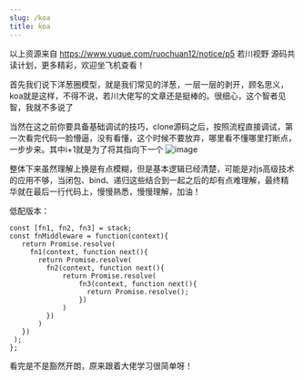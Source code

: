 ```yaml
---
slug: /koa
title: koa
---
```

以上资源来自 https://www.yuque.com/ruochuan12/notice/p5  若川视野 源码共读计划，更多精彩，欢迎坐飞机查看！


首先我们说下洋葱圈模型，就是我们常见的洋葱，一层一层的剥开，顾名思义，koa就是这样，不得不说，若川大佬写的文章还是挺棒的。很细心，这个智者见智，我就不多说了


当然在这之前你要具备基础调试的技巧，clone源码之后，按照流程直接调试，第一次看完代码一脸懵逼，没有看懂，这个时候不要放弃，哪里看不懂哪里打断点，一步步来。其中i+1就是为了将其指向下一个
![image](https://user-images.githubusercontent.com/84896877/171217715-bc9554ae-4cc2-43c9-88f3-22accfccab50.png)

整体下来虽然理解上换是有点模糊，但是基本逻辑已经清楚，可能是对js高级技术的应用不够，当闭包、bind、递归这些结合到一起之后的却有点难理解，最终精华就在最后一行代码上，慢慢熟悉，慢慢理解，加油！

低配版本：
 ```
const [fn1, fn2, fn3] = stack;
const fnMiddleware = function(context){
    return Promise.resolve(
      fn1(context, function next(){
        return Promise.resolve(
          fn2(context, function next(){
              return Promise.resolve(
                  fn3(context, function next(){
                    return Promise.resolve();
                  })
              )
          })
        )
    })
  );
};
```

看完是不是豁然开朗，原来跟着大佬学习很简单呀！
